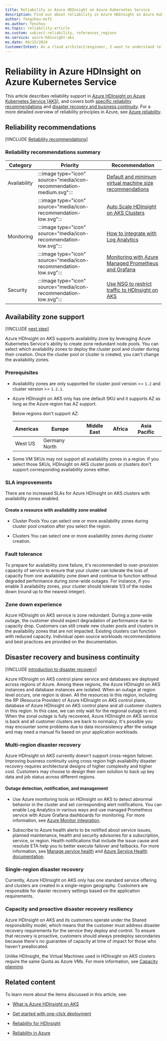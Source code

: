 ```yaml
---
title: Reliability in Azure HDInsight on Azure Kubernetes Service
description: Find out about reliability in Azure HDInsight on Azure Kubernetes Service.
author: fengzhou-msft
ms.author: fenzhou
ms.topic: reliability-article
ms.custom: subject-reliability, references_regions
ms.service: azure-hdinsight-aks
ms.date: 04/15/2024
CustomerIntent: As a cloud architect/engineer, I want to understand reliability support for Azure HDInsight on Azure Kubernetes Service so that I can respond to and/or avoid failures in order to minimize downtime and data loss.
---
```


# Reliability in Azure HDInsight on Azure Kubernetes Service

This article describes reliability support in [Azure HDInsight on Azure Kubernetes Service (AKS)](../hdinsight-aks/overview.md), and covers both [specific reliability recommendations](#reliability-recommendations) and [disaster recovery and business continuity](#disaster-recovery-and-business-continuity). For a more detailed overview of reliability principles in Azure, see [Azure reliability](/azure/architecture/framework/resiliency/overview).

## Reliability recommendations

[!INCLUDE [Reliability recommendations](includes/reliability-recommendations-include.md)]

### Reliability recommendations summary

| Category | Priority |Recommendation |  
|---------------|--------|---|
| Availability |:::image type="icon" source="media/icon-recommendation-medium.svg":::| [Default and minimum virtual machine size recommendations](../hdinsight-aks/virtual-machine-recommendation-capacity-planning.md#clusters) |
|  |:::image type="icon" source="media/icon-recommendation-low.svg":::| [Auto Scale HDInsight on AKS Clusters](../hdinsight-aks/hdinsight-on-aks-autoscale-clusters.md) |
| Monitoring |:::image type="icon" source="media/icon-recommendation-low.svg"::: |[How to integrate with Log Analytics](../hdinsight-aks/how-to-azure-monitor-integration.md) |
| |:::image type="icon" source="media/icon-recommendation-low.svg"::: |[Monitoring with Azure Managed Prometheus and Grafana](../hdinsight-aks/monitor-with-prometheus-grafana.md) |
| Security |:::image type="icon" source="media/icon-recommendation-low.svg":::| [Use NSG to restrict traffic to HDInsight on AKS](../hdinsight-aks/secure-traffic-by-nsg.md) |

## Availability zone support

[!INCLUDE [next step](includes/reliability-availability-zone-description-include.md)]

Azure HDInsight on AKS supports availability zone by leveraging Azure Kubernetes Service's ability to create zone redundant node pools. You can select which availability zones to deploy the cluster pool and cluster during their creation. Once the cluster pool or cluster is created, you can't change the availability zones.

### Prerequisites

- Availability zones are only supported for cluster pool version >= `1.2` and cluster version >= `1.2.1`.
- Azure HDInsight on AKS only has one default SKU and it supports AZ as long as the Azure region has AZ support.

  Below regions don't support AZ:

  | Americas         | Europe               | Middle East   | Africa             | Asia Pacific   |
  |------------------|----------------------|---------------|--------------------|----------------|
  | West US          | Germany North        |               |                    |                |
- Some VM SKUs may not support all availability zones in a region. If you select those SKUs, HDInsight on AKS cluster pools or clusters don't support corresponding availability zones either.

### SLA improvements

There are no increased SLAs for Azure HDInsight on AKS clusters with availability zones enabled.

#### Create a resource with availability zone enabled

- Cluster Pools
  You can select one or more availability zones during cluster pool creation after you select the region.

- Clusters
  You can select one or more availability zones during cluster creation.

### Fault tolerance

To prepare for availability zone failure, it's recommended to over-provision capacity of service to ensure that your cluster can tolerate the loss of capacity from one availability zone down and continue to function without degraded performance during zone-wide outages. For instance, if you enable 3 availability zones, your cluster should tolerate 1/3 of the nodes down (round up to the nearest integer).

### Zone down experience

Azure HDInsight on AKS service is zone redundant. During a zone-wide outage, the customer should expect degradation of performance due to capacity drop. Customers can still create new cluster pools and clusters in the availability zones that are not impacted. Existing clusters can function with reduced capacity. Individual open source workloads recommendations and best practices are provided on the documentation. 

## Disaster recovery and business continuity

[!INCLUDE [introduction to disaster recovery](includes/reliability-disaster-recovery-description-include.md)]

Azure HDInsight on AKS control plane service and databases are deployed across regions of Azure. Among these regions, the Azure HDInsight on AKS instances and database instances are isolated. When an outage at region level occurs, one region is down. All the resources in this region, including the RP (Resource Provider) of Azure HDInsight on AKS control plane, database of Azure HDInsight on AKS control plane and all customer clusters in this region. In this case, we can only wait for the regional outage to end. When the zonal outage is fully recovered, Azure HDInsight on AKS service is back and all customer clusters are back to normalcy. It's possible you may encounter some problems due to data inconsistency after the outage and may need a manual fix based on your application workloads.

### Multi-region disaster recovery

Azure HDInsight on AKS currently doesn't support cross-region failover. Improving business continuity using cross region high availability disaster recovery requires architectural designs of higher complexity and higher cost. Customers may choose to design their own solution to back up key data and job status across different regions.

#### Outage detection, notification, and management

- Use Azure monitoring tools on HDInsight on AKS to detect abnormal behavior in the cluster and set corresponding alert notifications. You can enable Log Analytics in various ways and use managed Prometheus service with Azure Grafana dashboards for monitoring. For more information, see [Azure Monitor integration](../hdinsight-aks/concept-azure-monitor-integration.md).  

- Subscribe to Azure health alerts to be notified about service issues, planned maintenance, health and security advisories for a subscription, service, or region. Health notifications that include the issue cause and resolute ETA help you to better execute failover and failbacks. For more information, see [Manage service health](../hdinsight-aks/service-health.md) and [Azure Service Health documentation](../service-health/index.yml).

### Single-region disaster recovery

Currently, Azure HDInsight on AKS only has one standard service offering and clusters are created in a single-region geography. Customers are responsible for diaster recovery settings based on the application requirements.

### Capacity and proactive disaster recovery resiliency

Azure HDInsight on AKS and its customers operate under the Shared responsibility model, which means that the customer must address disaster recovery requirements for the service they deploy and control. To ensure that recovery is proactive, customers should always predeploy secondaries because there's no guarantee of capacity at time of impact for those who haven't preallocated.

Unlike HDInsight, the Virtual Machines used in HDInsight on AKS clusters require the same Quota as Azure VMs. For more information, see [Capacity planning](../hdinsight-aks/virtual-machine-recommendation-capacity-planning.md#capacity-planning).

## Related content

To learn more about the items discussed in this article, see:

* [What is Azure HDInsight on AKS](../hdinsight-aks/overview.md)
* [Get started with one-click deployment](../hdinsight-aks/get-started.md)


* [Reliability for HDInsight](./reliability-hdinsight.md)
* [Reliability in Azure](./overview.md)
